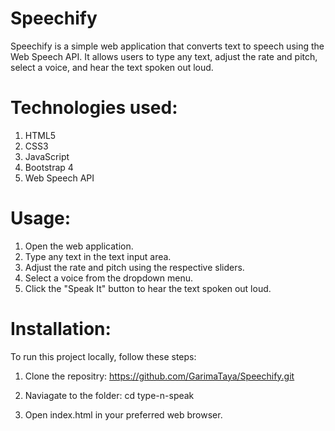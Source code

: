 # Speechify
Speechify is a simple web application that converts text to speech using the Web Speech API. It allows users to type any text, adjust the rate and pitch, select a voice, and hear the text spoken out loud.

# Technologies used:
  1. HTML5
  2. CSS3
  3. JavaScript
  4. Bootstrap 4
  5. Web Speech API
     

# Usage:
  1. Open the web application.
  2. Type any text in the text input area.
  3. Adjust the rate and pitch using the respective sliders.
  4. Select a voice from the dropdown menu.
  5. Click the "Speak It" button to hear the text spoken out loud.

# Installation:
  To run this project locally, follow these steps:

  1. Clone the repositry:
     https://github.com/GarimaTaya/Speechify.git

  2. Naviagate to the folder:
     cd type-n-speak
     
  3. Open index.html in your preferred web browser.

   
